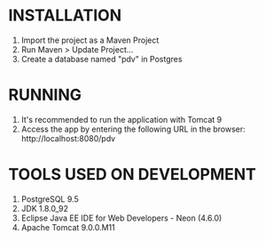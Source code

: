 # INSTALLATION

1. Import the project as a Maven Project
2. Run Maven > Update Project... 
3. Create a database named "pdv" in Postgres

# RUNNING

1. It's recommended to run the application with Tomcat 9
2. Access the app by entering the following URL in the browser: http://localhost:8080/pdv

# TOOLS USED ON DEVELOPMENT

1. PostgreSQL 9.5
2. JDK 1.8.0_92
3. Eclipse Java EE IDE for Web Developers - Neon (4.6.0)
4. Apache Tomcat 9.0.0.M11


